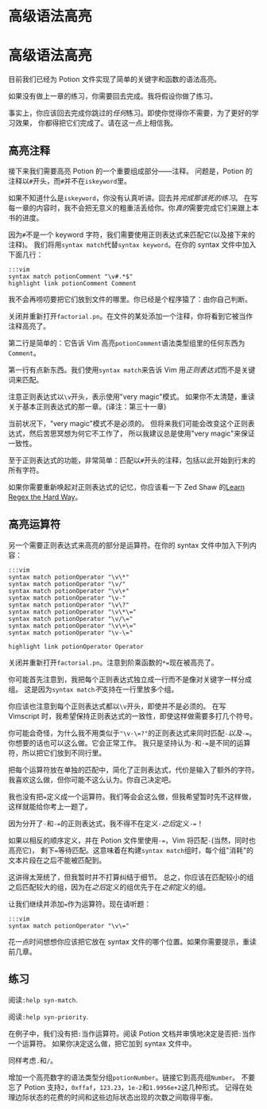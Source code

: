 # 高级语法高亮

# 高级语法高亮

目前我们已经为 Potion 文件实现了简单的关键字和函数的语法高亮。

如果没有做上一章的练习，你需要回去完成。我将假设你做了练习。

事实上，你应该回去完成你跳过的*任何*练习。即使你觉得你不需要，为了更好的学习效果， 你都得把它们完成了。请在这一点上相信我。

## 高亮注释

接下来我们需要高亮 Potion 的一个重要组成部分——注释。 问题是，Potion 的注释以`#`开头，而`#`并不在`iskeyword`里。

如果不知道什么是`iskeyword`，你没有认真听讲。回去并*完成那该死的练习*。 在写每一章的内容时，我不会把无意义的粗重活丢给你。你*真的*需要完成它们来跟上本书的进度。

因为`#`不是一个 keyword 字符，我们需要使用正则表达式来匹配它(以及接下来的注释)。 我们将用`syntax match`代替`syntax keyword`。在你的 syntax 文件中加入下面几行：

```
:::vim
syntax match potionComment "\v#.*$"
highlight link potionComment Comment 
```

我不会再唠叨要把它们放到文件的哪里。你已经是个程序猿了：由你自己判断。

关闭并重新打开`factorial.pn`。在文件的某处添加一个注释，你将看到它被当作注释高亮了。

第二行是简单的：它告诉 Vim 高亮`potionComment`语法类型组里的任何东西为`Comment`。

第一行有点新东西。我们使用`syntax match`来告诉 Vim 用*正则表达式*而不是关键词来匹配。

注意正则表达式以`\v`开头，表示使用"very magic"模式。 如果你不太清楚，重读关于基本正则表达式的那一章。(译注：第三十一章)

当前状况下，"very magic"模式不是必须的。 但将来我们可能会改变这个正则表达式，然后苦思冥想为何它不工作了， 所以我建议总是使用"very magic"来保证一致性。

至于正则表达式的功能，非常简单：匹配以`#`开头的注释，包括以此开始到行末的所有字符。

如果你需要重新唤起对正则表达式的记忆，你应该看一下 Zed Shaw 的[Learn Regex the Hard Way](http://regex.learncodethehardway.org/)。

## 高亮运算符

另一个需要正则表达式来高亮的部分是运算符。在你的 syntax 文件中加入下列内容：

```
:::vim
syntax match potionOperator "\v\*"
syntax match potionOperator "\v/"
syntax match potionOperator "\v\+"
syntax match potionOperator "\v-"
syntax match potionOperator "\v\?"
syntax match potionOperator "\v\*\="
syntax match potionOperator "\v/\="
syntax match potionOperator "\v\+\="
syntax match potionOperator "\v-\="

highlight link potionOperator Operator 
```

关闭并重新打开`factorial.pn`。注意到阶乘函数的`*=`现在被高亮了。

你可能首先注意到，我把每个正则表达式独立成一行而不是像对关键字一样分成组。 这是因为`syntax match`*不*支持在一行里放多个组。

你应该也注意到每个正则表达式都以`\v`开头，即使并不是必须的。 在写 Vimscript 时，我希望保持正则表达式的一致性，即使这样做需要多打几个符号。

你可能会奇怪，为什么我不用类似于`"\v-\=?"`的正则表达式来同时匹配`-`*以及*`-=`。 你想要的话也可以这么做。它会正常工作。 我只是坚持认为`-`和`-=`是不同的运算符，所以把它们放到不同行里。

把每个运算符放在单独的匹配中，简化了正则表达式，代价是输入了额外的字符。 我喜欢这么做，但你可能不这么认为。你自己决定吧。

我也没有把`=`定义成一个运算符。我们等会会这么做，但我希望暂时先不这样做，这样就能给你考上一题了。

因为分开了`-`和`-=`的正则表达式，我不得不在定义`-`*之后*定义`-=`！

如果以相反的顺序定义，并在 Potion 文件里使用`-=`，Vim 将匹配`-`(当然，同时也高亮它)， 剩下`=`等待匹配。这意味着在构建`syntax match`组时，每个组"消耗"的文本片段在之后不能被匹配到。

这讲得太笼统了，但我暂时并不打算纠结于细节。 总之，你应该在匹配较小的组之后匹配较大的组，因为在*之后*定义的组优先于在*之前*定义的组。

让我们继续并添加`=`作为运算符。现在请听题：

```
:::vim
syntax match potionOperator "\v\=" 
```

花一点时间想想你应该把它放在 syntax 文件的哪个位置。如果你需要提示，重读前几章。

## 练习

阅读`:help syn-match`.

阅读`:help syn-priority`.

在例子中，我们没有把`:`当作运算符。阅读 Potion 文档并审慎地决定是否把`:`当作一个运算符。 如果你决定这么做，把它加到 syntax 文件中。

同样考虑`.`和`/`。

增加一个高亮数字的语法类型分组`potionNumber`。链接它到高亮组`Number`。 不要忘了 Potion 支持`2`，`0xffaf`，`123.23`，`1e-2`和`1.9956e+2`这几种形式。 记得在处理边际状态的花费的时间和这些边际状态出现的次数之间取得平衡。
